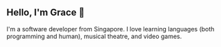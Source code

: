 ## Hello, I'm Grace 👋

I'm a software developer from Singapore. I love learning languages (both programming and human), musical theatre, and video games.

